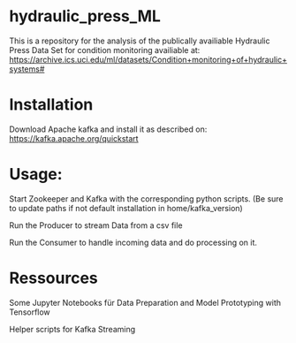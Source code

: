 # hydraulic_press_ML
This is a repository for the analysis of the publically availiable Hydraulic Press Data Set for condition monitoring availiable at: https://archive.ics.uci.edu/ml/datasets/Condition+monitoring+of+hydraulic+systems#

# Installation
Download Apache kafka and install it as described on: https://kafka.apache.org/quickstart

# Usage:
Start Zookeeper and Kafka with the corresponding python scripts. (Be sure to update paths if not default installation in home/kafka_version)

Run the Producer to stream Data from a csv file

Run the Consumer to handle incoming data and do processing on it.

# Ressources

Some Jupyter Notebooks für Data Preparation and Model Prototyping with Tensorflow

Helper scripts for Kafka Streaming